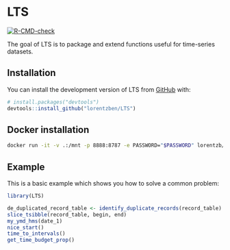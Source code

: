 
<!-- README.md is generated from README.Rmd. Please edit that file -->

# LTS

<!-- badges: start -->

[![R-CMD-check](https://github.com/lorentzben/LTS/actions/workflows/R-CMD-check.yaml/badge.svg)](https://github.com/lorentzben/LTS/actions/workflows/R-CMD-check.yaml)
<!-- badges: end -->

The goal of LTS is to package and extend functions useful for
time-series datasets.

## Installation

You can install the development version of LTS from
[GitHub](https://github.com/) with:

``` r
# install.packages("devtools")
devtools::install_github("lorentzben/LTS")
```

## Docker installation

``` bash
docker run -it -v .:/mnt -p 8888:8787 -e PASSWORD="$PASSWORD" lorentzb/rfid:2.0
```

## Example

This is a basic example which shows you how to solve a common problem:

``` r
library(LTS)

de_duplicated_record_table <- identify_duplicate_records(record_table)
slice_tsibble(record_table, begin, end)
my_ymd_hms(date_1)
nice_start()
time_to_intervals()
get_time_budget_prop()
```
